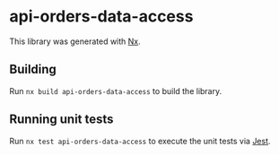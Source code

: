 # api-orders-data-access

This library was generated with [Nx](https://nx.dev).

## Building

Run `nx build api-orders-data-access` to build the library.

## Running unit tests

Run `nx test api-orders-data-access` to execute the unit tests via [Jest](https://jestjs.io).

